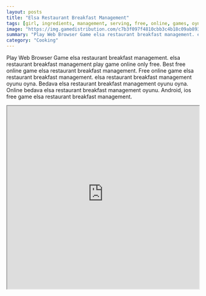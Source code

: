 ```yaml
---
layout: posts
title: "Elsa Restaurant Breakfast Management"
tags: [girl, ingredients, management, serving, free, online, games, oyna, game, free, games, play, play, games]
image: "https://img.gamedistribution.com/c7b3f097f4810cbb3c4b18c09ab893bc.jpg"
summary: "Play Web Browser Game elsa restaurant breakfast management. elsa restaurant breakfast management play game online only free. Best free online game elsa restaurant breakfast management. Free online game elsa restaurant breakfast management. elsa restaurant breakfast management oyunu oyna. Bedava elsa restaurant breakfast management oyunu oyna. Online bedava elsa restaurant breakfast management oyunu. Android, ios free game elsa restaurant breakfast management."
category: "Cooking"
---
```


Play Web Browser Game elsa restaurant breakfast management. elsa restaurant breakfast management play game online only free. Best free online game elsa restaurant breakfast management. Free online game elsa restaurant breakfast management. elsa restaurant breakfast management oyunu oyna. Bedava elsa restaurant breakfast management oyunu oyna. Online bedava elsa restaurant breakfast management oyunu. Android, ios free game elsa restaurant breakfast management.

<iframe width="100%" height="480px;" src="https://flash.gamedistribution.com?game=c7b3f097f4810cbb3c4b18c09ab893bc"></iframe>